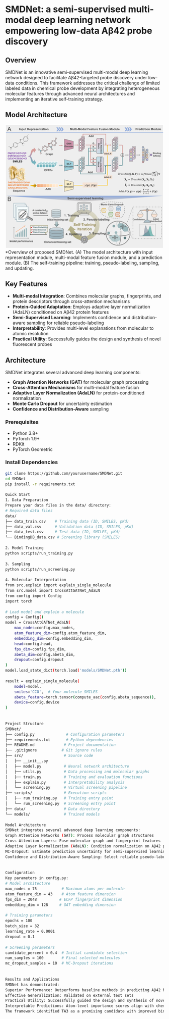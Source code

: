 # SMDNet: a semi-supervised multi-modal deep learning network empowering low-data Aβ42 probe discovery

## Overview

SMDNet is an innovative semi-supervised multi-modal deep learning network designed to facilitate Aβ42-targeted probe discovery under low-data conditions. This framework addresses the critical challenge of limited labeled data in chemical probe development by integrating heterogeneous molecular features through advanced neural architectures and implementing an iterative self-training strategy.

## Model Architecture
![SMDNet Architecture](images/architecture.png)
*Overview of proposed SMDNet. (A) The model architecture with input representation module, multi-modal feature fusion module, and a prediction module. (B) The self-training pipeline: training, pseudo-labeling, sampling, and updating.


## Key Features

- **Multi-modal Integration**: Combines molecular graphs, fingerprints, and protein descriptors through cross-attention mechanisms
- **Protein-Guided Adaptation**: Employs adaptive layer normalization (AdaLN) conditioned on Aβ42 protein features
- **Semi-Supervised Learning**: Implements confidence and distribution-aware sampling for reliable pseudo-labeling
- **Interpretability**: Provides multi-level explanations from molecular to atomic resolution
- **Practical Utility**: Successfully guides the design and synthesis of novel fluorescent probes

## Architecture

SMDNet integrates several advanced deep learning components:

- **Graph Attention Networks (GAT)** for molecular graph processing
- **Cross-Attention Mechanisms** for multi-modal feature fusion
- **Adaptive Layer Normalization (AdaLN)** for protein-conditioned normalization
- **Monte Carlo Dropout** for uncertainty estimation
- **Confidence and Distribution-Aware** sampling

### Prerequisites

- Python 3.8+
- PyTorch 1.9+
- RDKit
- PyTorch Geometric

### Install Dependencies

```bash
git clone https://github.com/yourusername/SMDNet.git
cd SMDNet
pip install -r requirements.txt

Quick Start
1. Data Preparation
Prepare your data files in the data/ directory:
# Required data files
data/
├── data_train.csv    # Training data (ID, SMILES, pKd)
├── data_val.csv      # Validation data (ID, SMILES, pKd)
├── data_test.csv     # Test data (ID, SMILES, pKd)
└── BindingDB_data.csv # Screening library (SMILES)

2. Model Training
python scripts/run_training.py

3. Sampling
python scripts/run_screening.py

4. Molecular Interpretation
from src.explain import explain_single_molecule
from src.model import CrossAttGATNet_AdaLN
from config import Config
import torch

# Load model and explain a molecule
config = Config()
model = CrossAttGATNet_AdaLN(
    max_nodes=config.max_nodes,
    atom_feature_dim=config.atom_feature_dim,
    embedding_dim=config.embedding_dim,
    head=config.head,
    fps_dim=config.fps_dim,
    abeta_dim=config.abeta_dim,
    dropout=config.dropout
)
model.load_state_dict(torch.load('models/SMDNet.pth'))

result = explain_single_molecule(
    model=model,
    smiles='CCO',  # Your molecule SMILES
    abeta_feature=torch.tensor(compute_aac(config.abeta_sequence)),
    device=config.device
)


Project Structure
SMDNet/
├── config.py              # Configuration parameters
├── requirements.txt       # Python dependencies
├── README.md             # Project documentation
├── .gitignore           # Git ignore rules
├── src/                  # Source code
│   ├── __init__.py
│   ├── model.py          # Neural network architecture
│   ├── utils.py          # Data processing and molecular graphs
│   ├── train.py          # Training and evaluation functions
│   ├── explain.py        # Interpretability analysis
│   └── screening.py      # Virtual screening pipeline
├── scripts/              # Execution scripts
│   ├── run_training.py   # Training entry point
│   └── run_screening.py  # Screening entry point
├── data/                 # Data directory
└── models/               # Trained models 

Model Architecture
SMDNet integrates several advanced deep learning components:
Graph Attention Networks (GAT): Process molecular graph structures
Cross-Attention Layers: Fuse molecular graph and fingerprint features
Adaptive Layer Normalization (AdaLN): Condition normalization on Aβ42 protein features
MC-Dropout: Estimate prediction uncertainty for semi-supervised learning
Confidence and Distribution-Aware Sampling: Select reliable pseudo-labeled molecules while alleviating label imbalance


Configuration
Key parameters in config.py:
# Model architecture
max_nodes = 75           # Maximum atoms per molecule
atom_feature_dim = 43    # Atom feature dimension  
fps_dim = 2048          # ECFP fingerprint dimension
embedding_dim = 128     # GAT embedding dimension

# Training parameters
epochs = 100
batch_size = 32
learning_rate = 0.0001
dropout = 0.1

# Screening parameters
candidate_percent = 0.4  # Initial candidate selection
num_samples = 100        # Final selected molecules
mc_dropout_samples = 10  # MC-Dropout iterations


Results and Applications
SMDNet has demonstrated:
Superior Performance: Outperforms baseline methods in predicting Aβ42 binding affinity
Effective Generalization: Validated on external test sets
Practical Utility: Successfully guided the design and synthesis of novel ThT-derived probes
Interpretable Predictions: Atom-level importance scores align with chemical expertise
The framework identified TA3 as a promising candidate with improved binding affinity and imaging specificity for Aβ42 aggregates.










